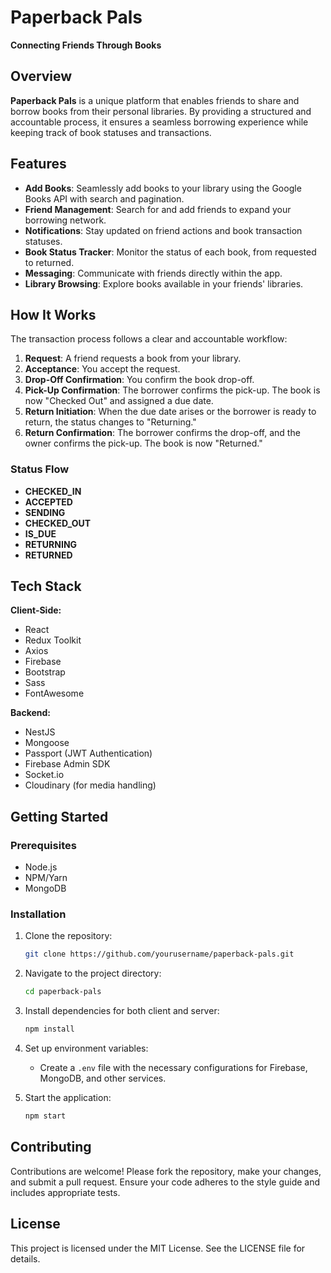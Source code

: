# Paperback Pals

**Connecting Friends Through Books**

## Overview

**Paperback Pals** is a unique platform that enables friends to share and borrow books from their personal libraries. By providing a structured and accountable process, it ensures a seamless borrowing experience while keeping track of book statuses and transactions.

## Features

- **Add Books**: Seamlessly add books to your library using the Google Books API with search and pagination.
- **Friend Management**: Search for and add friends to expand your borrowing network.
- **Notifications**: Stay updated on friend actions and book transaction statuses.
- **Book Status Tracker**: Monitor the status of each book, from requested to returned.
- **Messaging**: Communicate with friends directly within the app.
- **Library Browsing**: Explore books available in your friends' libraries.

## How It Works

The transaction process follows a clear and accountable workflow:

1. **Request**: A friend requests a book from your library.
2. **Acceptance**: You accept the request.
3. **Drop-Off Confirmation**: You confirm the book drop-off.
4. **Pick-Up Confirmation**: The borrower confirms the pick-up. The book is now "Checked Out" and assigned a due date.
5. **Return Initiation**: When the due date arises or the borrower is ready to return, the status changes to "Returning."
6. **Return Confirmation**: The borrower confirms the drop-off, and the owner confirms the pick-up. The book is now "Returned."

### Status Flow
- **CHECKED_IN**
- **ACCEPTED**
- **SENDING**
- **CHECKED_OUT**
- **IS_DUE**
- **RETURNING**
- **RETURNED**

## Tech Stack

**Client-Side:**
- React
- Redux Toolkit
- Axios
- Firebase
- Bootstrap
- Sass
- FontAwesome

**Backend:**
- NestJS
- Mongoose
- Passport (JWT Authentication)
- Firebase Admin SDK
- Socket.io
- Cloudinary (for media handling)

## Getting Started

### Prerequisites
- Node.js
- NPM/Yarn
- MongoDB

### Installation
1. Clone the repository:
   ```bash
   git clone https://github.com/yourusername/paperback-pals.git
   ```
2. Navigate to the project directory:
   ```bash
   cd paperback-pals
   ```
3. Install dependencies for both client and server:
   ```bash
   npm install
   ```
4. Set up environment variables:
   - Create a `.env` file with the necessary configurations for Firebase, MongoDB, and other services.

5. Start the application:
   ```bash
   npm start
   ```

## Contributing

Contributions are welcome! Please fork the repository, make your changes, and submit a pull request. Ensure your code adheres to the style guide and includes appropriate tests.

## License

This project is licensed under the MIT License. See the LICENSE file for details.

